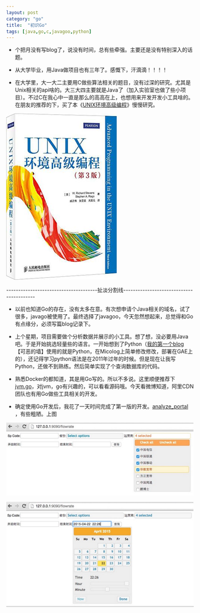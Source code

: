 ```yaml
---
layout: post
category: "go"
title:  "初识Go"
tags: [java,go,c,javagoo,python]
---
```


- 个把月没有写blog了，说没有时间，总有些牵强。主要还是没有特别深入的话题。

- 从大学毕业，用Java做项目也有三年了。感慨下，汗滴滴！！！！

- 在大学里，大一大二主要用C做些算法相关的题目，没有过深的研究。尤其是Unix相关的api啥的。大三大四主要就是Java了（加入实验室也做了些小项目）。不过C在我心中一直是那么的高高在上，也想用来开发开发小工具啥的。在朋友的推荐的下，买了本《[UNIX环境高级编程](http://book.douban.com/subject/25900403/)》慢慢研究。

![unix](/img/unix.jpg)

\-\-\-\-\-\-\-\-\-\-\-\-\-\-\-\-\-\-\-\-\-\-\-\-\-\-\-\-\-\-\-\-\-\-\-\-\-\-扯淡分割线\-\-\-\-\-\-\-\-\-\-\-\-\-\-\-\-\-\-\-\-\-\-\-\-\-\-\-\-\-\-\-\-\-\-\-\-\-\-\-\-\-

- 以前也知道Go的存在，没有太多在意。有次想申请个Java相关的域名，试了很多，javago被使用了。最终选择了javagoo，今天忽然想起来，总觉得和Go有点缘分，必须写篇blog记录下。

- 上个星期，项目需要做个分析数据并展示的小工具。想了想，没必要用Java吧。于是开始挑选轻量些的语言。一开始想到了Python（[我的第一个blog](http://liuxinglanyue.appspot.com/)【可恶的墙】使用的就是Python，在Micolog上简单修改修改，部署在GAE上的），还记得学习python语法是在2011年过年的时候。但是现在让我写Python，还做不到熟练。然后简单实现了个查询数据库的代码。

- 熟悉Docker的都知道，其是用Go写的。所以不多说。这里顺便推荐下[jvm.go](https://github.com/zxh0/jvm.go)，对jvm，go有兴趣的，可以看看源码哦。今天看微博知道，阿里CDN团队也有用Go做些工具相关的开发。

- 确定使用Go开发后，我花了一天时间完成了第一版的开发。[analyze_portal](https://github.com/liuxinglanyue/analyze_portal) ，有些粗陋。上图

![isp](/img/isp.png)

![time](/img/time.png)